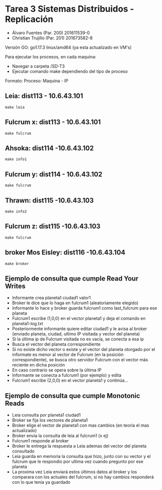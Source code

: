 # Tarea 3 Sistemas Distribuidos - Replicación

- Álvaro Fuentes (Par. 200) 201611539-0
- Christian Trujillo (Par. 201) 201673582-8

Versión GO: go1.17.3 linux/amd64 (ya esta actualizado en VM's)

Para ejecutar los procesos, en cada maquina: 
- Navegar a carpeta /SD-T3
- Ejecutar comando make dependiendo del tipo de proceso

Formato: Proceso: Maquina - IP 

## Leia: dist113 - 10.6.43.101

```
make leia
```

## Fulcrum x: dist113 - 10.6.43.101

```
make fulcrum
```

## Ahsoka: dist114 -10.6.43.102

```
make info1
```

##  Fulcrum y: dist114 - 10.6.43.102

```
make fulcrum
```

## Thrawn:  dist115 -10.6.43.103

```
make info2
```

## Fulcrum z:  dist115 -10.6.43.103

```
make fulcrum
```

## broker Mos Eisley: dist116 -10.6.43.104

```
make broker
```

## Ejemplo de consulta que cumple Read Your Writes

- Informante crea planeta1 ciudad1 valor1
- Broker le dice que lo haga en fulcrum1 (aleatoriamente elegido)
- Informante lo hace y broker guarda fulcrum1 como last_fulcrum para ese planeta
- Fulcrum1 escribe (1,0,0) en el vector planeta1 y deja el comando en planeta1-log.txt
- Posteriormente informante quiere editar ciudad1 y le avisa al broker (enviado planeta, ciudad, ultimo IP visitada y vector del planeta)
- Si la última ip de Fulcrum visitada no es vacía, se conecta a esa ip
- Busca el vector del planeta correspondiente
- Si no existe dicho vector o  existe y el vector del planeta otorgado por el informate es menor al vector de Fulcrum (en la posición correspondiente), se busca otro servidor Fulcrum con el vector más reciente en dicha posición
- En caso contrario se opera sobre la última IP
- Informante se conecta a fulcrum1 (por ejemplo) y edita
- Fulcrum1 escribe (2,0,0) en el vector planeta1 y continúa...

## Ejemplo de consulta que cumple Monotonic Reads

- Leia consulta por planeta1 ciudad1
- Broker se fija los vectores de planeta1
- Broker elige el vector de planeta1 con mas cambios (en teoría el mas actualizado)
- Broker envia la consulta de leia al fulcrum1 (x ej)
- Fulcrum1 responde al broker
- Broker le entrega la respuesta a Leia ademas del vector del planeta consultado
- Leia guarda en memoria la consulta que hizo, junto con su vector y el fulcrum que le respondio por ultima vez cuando pregunto por ese planeta
- La proxima vez Leia enviará estos últimos datos al broker y los comparara con los actuales del fulcrum, si no hay cambios responderá con lo que tenia ya guardado
